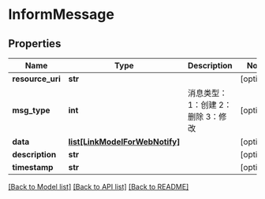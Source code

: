 # InformMessage

## Properties
Name | Type | Description | Notes
------------ | ------------- | ------------- | -------------
**resource_uri** | **str** |  | [optional] 
**msg_type** | **int** | 消息类型： 1：创建 2：删除 3：修改  | [optional] 
**data** | [**list[LinkModelForWebNotify]**](LinkModelForWebNotify.md) |  | [optional] 
**description** | **str** |  | [optional] 
**timestamp** | **str** |  | [optional] 

[[Back to Model list]](../README.md#documentation-for-models) [[Back to API list]](../README.md#documentation-for-api-endpoints) [[Back to README]](../README.md)


